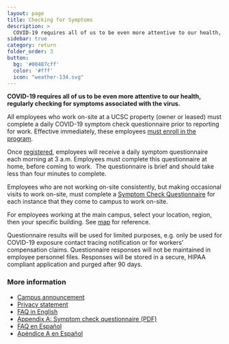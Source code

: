 ```yaml
---
layout: page
title: Checking for Symptoms
description: >
  COVID-19 requires all of us to be even more attentive to our health, regularly checking for symptoms associated with the virus.
sidebar: true
category: return
folder_order: 3
button:
  bg: '#00487cff'
  color: '#fff'
  icon: "weather-134.svg"
---
```



**COVID-19 requires all of us to be even more attentive to our health, regularly checking for symptoms associated with the virus.**

All employees who work on-site at a UCSC property (owner or leased) must complete a daily COVID-19 symptom check questionnaire prior to reporting for work. Effective immediately, these employees [must enroll in the program](https://ucsantacruz.co1.qualtrics.com/jfe/form/SV_007UYZZnkIAUmkR).

Once [registered](https://ucsantacruz.co1.qualtrics.com/jfe/form/SV_007UYZZnkIAUmkR), employees will receive a daily symptom questionnaire each morning at 3 a.m. Employees must complete this questionnaire at home, before coming to work.  The questionnaire is brief and should take less than four minutes to complete.

Employees who are not working on-site consistently, but making occasional visits to work on-site, must complete a [Symptom Check Questionnaire](https://ucsantacruz.co1.qualtrics.com/jfe/form/SV_7WXdjRMMuOrb0yh) for each instance that they come to campus to work on-site.

For employees working at the main campus, select your location, region, then your specific building. See [map](https://ucsc.maps.arcgis.com/apps/View/index.html?appid=519c606a04f04957be9d8f14af8a735e) for reference.

Questionnaire results will be used for limited purposes, e.g. only be used for COVID-19 exposure contact tracing notification or for workers’ compensation claims. Questionnaire responses will not be maintained in employee personnel files. Responses will be stored in a secure, HIPAA compliant application and purged after 90 days.


### More information
* [Campus announcement](https://news.ucsc.edu/2020/06/on-site-employees-required-to-participate-in-covid-19-daily-symptom-check.html)
* [Privacy statement](https://www.ucsc.edu/coronavirus/symptom-check-privacy-policy.html)
* [FAQ in English](https://www.ucsc.edu/coronavirus/symptom-check-faq.html)
* [Appendix A: Symptom check questionnaire (PDF)](https://www.ucsc.edu/coronavirus/assets/symptom-check.pdf)
* [FAQ en Español](https://www.ucsc.edu/coronavirus/symptom-check-faq-esp.html)
* [Apéndice A en Español](https://www.ucsc.edu/coronavirus/assets/symptom-check-esp.pdf)




